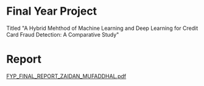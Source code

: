 # Final Year Project
Titled "A Hybrid Mehthod of Machine Learning and Deep Learning for Credit Card Fraud Detection: A Comparative Study"

# Report
[FYP_FINAL_REPORT_ZAIDAN_MUFADDHAL.pdf](https://github.com/user-attachments/files/20427240/FYP_FINAL_REPORT_ZAIDAN_MUFADDHAL.pdf)
